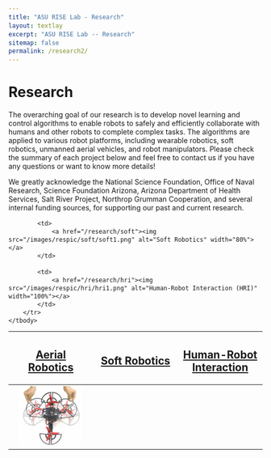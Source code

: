 ```yaml
---
title: "ASU RISE Lab - Research"
layout: textlay
excerpt: "ASU RISE Lab -- Research"
sitemap: false
permalink: /research2/
---
```


# Research

The overarching goal of our research is to develop novel learning and control algorithms to enable robots to safely and efficiently collaborate with humans and other robots to complete complex tasks. The algorithms are applied to various robot platforms, including wearable robotics, soft robotics, unmanned aerial vehicles, and robot manipulators. Please check the summary of each project below and feel free to contact us if you have any questions or want to know more details!

We greatly acknowledge the National Science Foundation, Office of Naval Research, Science Foundation Arizona, Arizona Department of Health Services, Salt River Project, Northrop Grumman Cooperation, and several internal funding sources, for supporting our past and current research.



<table width="100%" style="text-align:center">
	<colgroup>
		<col width="33%" />
		<col width="33%" />
		<col width="33%" />
	</colgroup>
	<thead>
		<tr style="text-align:center">
			<th style="text-align:center"><h2><a href="/research/uav">Aerial Robotics</a></h2></th>
			<th style="text-align:center"><h2><a href="/research/soft">Soft Robotics</a></h2></th>
			<th style="text-align:center"><h2><a href="/research/hri">Human-Robot Interaction</a></h2></th>
		</tr>
	</thead>
	<tbody>
		<tr>
			<td markdown="span">
				<a href="/research/uav"><img src="/images/respic/uav/uav3.png" alt="Aerial Robotics" width="80%"></a>
			</td>

			<td>
				<a href="/research/soft"><img src="/images/respic/soft/soft1.png" alt="Soft Robotics" width="80%"></a>
			</td>

			<td>
				<a href="/research/hri"><img src="/images/respic/hri/hri1.png" alt="Human-Robot Interaction (HRI)" width="100%"></a>
			</td>
		</tr>
	</tbody>
</table>


